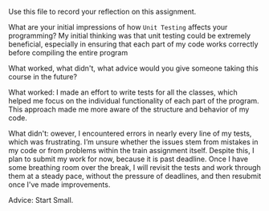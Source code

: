 Use this file to record your reflection on this assignment.

What are your initial impressions of how `Unit Testing` affects your programming?
My initial thinking was that unit testing could be extremely beneficial, especially in ensuring that each part of my code works correctly before compiling the entire program

What worked, what didn't, what advice would you give someone taking this course in the future?


What worked:  I made an effort to write tests for all the classes, which helped me focus on the individual functionality of each part of the program. This approach made me more aware of the structure and behavior of my code.

What didn't: 
owever, I encountered errors in nearly every line of my tests, which was frustrating. I’m unsure whether the issues stem from mistakes in my code or from problems within the train assignment itself. Despite this, I plan to submit my work for now, because it is past deadline. Once I have some breathing room over the break, I will revisit the tests and work through them at a steady pace, without the pressure of deadlines, and then resubmit once I've made improvements.


Advice:
Start Small.